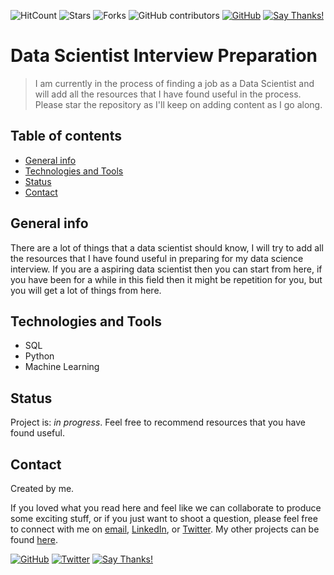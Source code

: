 ![HitCount](http://hits.dwyl.io/harshbg/Data-Science-Interview-Prep.svg)
![Stars](https://img.shields.io/github/stars/harshbg/Data-Science-Interview-Prep.svg?style=social)
![Forks](https://img.shields.io/github/forks/harshbg/Data-Science-Interview-Prep.svg?style=social)
![GitHub contributors](https://img.shields.io/github/contributors/harshbg/Data-Science-Interview-Prep.svg)
[![GitHub](https://img.shields.io/github/license/harshbg/Data-Science-Interview-Prep.svg)](https://choosealicense.com/licenses/mit)
[![Say Thanks!](https://img.shields.io/badge/Say-Thanks!-yellow.svg)](http://bit.ly/2M0s0Vu)

# Data Scientist Interview Preparation
> I am currently in the process of finding a job as a Data Scientist and will add all the resources that I have found useful in the process. Please star the repository as I'll keep on adding content as I go along. 

## Table of contents
* [General info](#general-info)
* [Technologies and Tools](#technologies-and-tools)
* [Status](#status)
* [Contact](#contact)

## General info
There are a lot of things that a data scientist should know, 
I will try to add all the resources that I have found useful in preparing for my data science interview. 
If you are a aspiring data scientist then you can start from here, if you have been for a while in this field then it might be repetition for you, but you will get a lot of things from here.


## Technologies and Tools
* SQL
* Python
* Machine Learning

## Status
Project is: _in progress_. Feel free to recommend resources that you have found useful. 


## Contact
Created by me.

If you loved what you read here and feel like we can collaborate to produce some exciting stuff, or if you
just want to shoot a question, please feel free to connect with me on <a href="hello@gupta-harsh.com" target="_blank">email</a>, 
<a href="http://bit.ly/2uOIUeo" target="_blank">LinkedIn</a>, or 
<a href="http://bit.ly/2CZv1i5" target="_blank">Twitter</a>. 
My other projects can be found [here](http://bit.ly/2UlyFgC).

[![GitHub](https://img.shields.io/github/followers/harshbg.svg?style=social)](http://bit.ly/2HYQaL1)
[![Twitter](https://img.shields.io/twitter/follow/harshbg.svg?style=social)](http://bit.ly/2VHxROX)
[![Say Thanks!](https://img.shields.io/badge/Say-Thanks!-yellow.svg)](http://bit.ly/2M0s0Vu)

